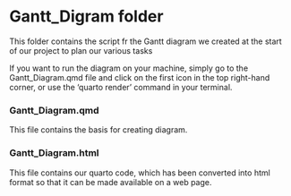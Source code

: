 # Gantt_Digram folder

This folder contains the script fr the Gantt diagram we created at the start of our project to plan our various tasks

If you want to run the diagram on your machine, simply go to the Gantt_Diagram.qmd file and click on the first icon in the top right-hand corner, or use the ‘quarto render’ command in your terminal.

### Gantt_Diagram.qmd
This file contains the basis for creating diagram.

### Gantt_Diagram.html
This file contains our quarto code, which has been converted into html format so that it can be made available on a web page.